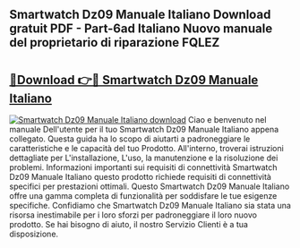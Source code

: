 ## Smartwatch Dz09 Manuale Italiano Download gratuit PDF - Part-6ad Italiano Nuovo manuale del proprietario di riparazione FQLEZ

# <h2><a href="http://dfa1dc.blite.top/?on=Smartwatch+Dz09+Manuale+Italiano">🔗Download 👉🔴 Smartwatch Dz09 Manuale Italiano</a></h2>

[![Smartwatch Dz09 Manuale Italiano download](https://i.imgur.com/lujVjoI.png)](http://dfa1dc.blite.top/?on=Smartwatch+Dz09+Manuale+Italiano)
Ciao e benvenuto nel manuale Dell'utente per il tuo Smartwatch Dz09 Manuale Italiano appena collegato. Questa guida ha lo scopo di aiutarti a padroneggiare le caratteristiche e le capacità del tuo Prodotto. All'interno, troverai istruzioni dettagliate per L'installazione, L'uso, la manutenzione e la risoluzione dei problemi. Informazioni importanti sui requisiti di connettività Smartwatch Dz09 Manuale Italiano questo prodotto richiede requisiti di connettività specifici per prestazioni ottimali. Questo Smartwatch Dz09 Manuale Italiano offre una gamma completa di funzionalità per soddisfare le tue esigenze specifiche. Confidiamo che Smartwatch Dz09 Manuale Italiano sia stata una risorsa inestimabile per i loro sforzi per padroneggiare il loro nuovo prodotto. Se hai bisogno di aiuto, il nostro Servizio Clienti è a tua disposizione.
